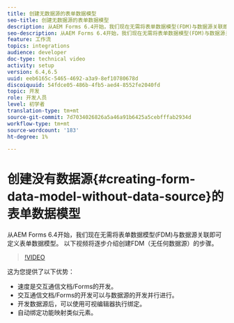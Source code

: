 ```yaml
---
title: 创建无数据源的表单数据模型
seo-title: 创建无数据源的表单数据模型
description: 从AEM Forms 6.4开始，我们现在无需将表单数据模型(FDM)与数据源关联即可定义表单数据模型。 以下视频将逐步介绍创建FDM（无任何数据源）的步骤。
seo-description: 从AEM Forms 6.4开始，我们现在无需将表单数据模型(FDM)与数据源关联即可定义表单数据模型。 以下视频将逐步介绍创建FDM（无任何数据源）的步骤。
feature: 工作流
topics: integrations
audience: developer
doc-type: technical video
activity: setup
version: 6.4,6.5
uuid: eeb6165c-5465-4692-a3a9-8ef10780678d
discoiquuid: 54fdce05-486b-4fb5-aed4-8552fe2040fd
topic: 开发
role: 开发人员
level: 初学者
translation-type: tm+mt
source-git-commit: 7d7034026826a5a46a91b6425a5cebfffab2934d
workflow-type: tm+mt
source-wordcount: '183'
ht-degree: 1%

---
```



# 创建没有数据源{#creating-form-data-model-without-data-source}的表单数据模型

从AEM Forms 6.4开始，我们现在无需将表单数据模型(FDM)与数据源关联即可定义表单数据模型。 以下视频将逐步介绍创建FDM（无任何数据源）的步骤。

>[!VIDEO](https://video.tv.adobe.com/v/21414/?quality=9&learn=on)

这为您提供了以下优势：

* 速度是交互通信文档/Forms的开发。
* 交互通信文档/Forms的开发可以与数据源的开发并行进行。
* 开发数据源后，可以使用可视编辑器执行绑定。
* 自动绑定功能映射类似元素。


